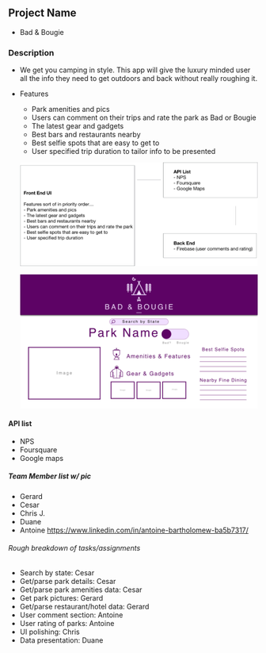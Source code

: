 ## Project Name
* Bad & Bougie

### Description
* We get you camping in style. This app will give the luxury minded user all the info they need to get outdoors and back without really roughing it.
* Features
  * Park amenities and pics
  * Users can comment on their trips and rate the park as Bad or Bougie
  * The latest gear and gadgets
  * Best bars and restaurants nearby
  * Best selfie spots that are easy to get to
  * User specified trip duration to tailor info to be presented
  
  ![](Design%20Docs/Architecture%20Diagram.png)
  
  ![](Design%20Docs/Glamping_Badandbougie_UI%20mock%20up.png)
  

#### API list
* NPS
* Foursquare
* Google maps

##### Team Member list w/ pic
* Gerard
* Cesar
* Chris J.
* Duane
* Antoine https://www.linkedin.com/in/antoine-bartholomew-ba5b7317/

###### Rough breakdown of tasks/assignments
* Search by state: Cesar
* Get/parse park details: Cesar
* Get/parse park amenities data: Cesar
* Get park pictures: Gerard
* Get/parse restaurant/hotel data: Gerard
* User comment section: Antoine
* User rating of parks: Antoine
* UI polishing: Chris
* Data presentation: Duane
